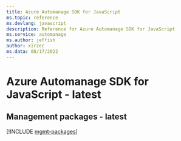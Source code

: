 ```yaml
---
title: Azure Automanage SDK for JavaScript
ms.topic: reference
ms.devlang: javascript
description: Reference for Azure Automanage SDK for JavaScript
ms.service: automanage
ms.author: jeffish
author: xirzec
ms.data: 08/17/2022
---
```

# Azure Automanage SDK for JavaScript - latest

## Management packages - latest
[!INCLUDE [mgmt-packages](automanage-mgmt-index.md)]